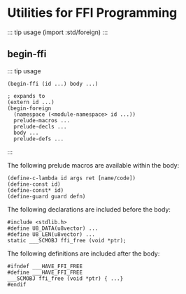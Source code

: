 # Utilities for FFI Programming

::: tip usage
(import :std/foreign)
:::

## begin-ffi
::: tip usage
```
(begin-ffi (id ...) body ...)

; expands to
(extern id ...)
(begin-foreign
  (namespace (<module-namespace> id ...))
  prelude-macros ...
  prelude-decls ...
  body ...
  prelude-defs ...
```
:::

The following prelude macros are available within the body:
```
(define-c-lambda id args ret [name/code])
(define-const id)
(define-const* id)
(define-guard guard defn)
```

The following declarations are included before the body:
```
#include <stdlib.h>
#define U8_DATA(u8vector) ...
#define U8_LEN(u8vector) ...
static ___SCMOBJ ffi_free (void *ptr);
```

The following definitions are included after the body:

```
#ifndef ___HAVE_FFI_FREE
#define ___HAVE_FFI_FREE
___SCMOBJ ffi_free (void *ptr) { ...}
#endif
```
